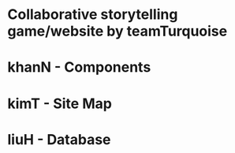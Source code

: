 # Collaborative storytelling game/website by teamTurquoise
# khanN - Components
# kimT - Site Map
# liuH - Database
